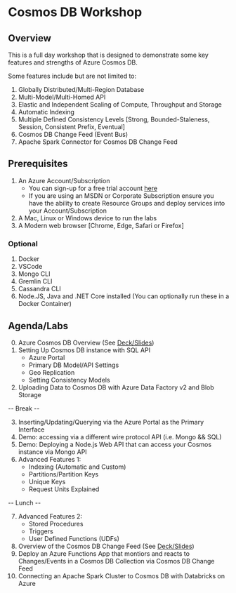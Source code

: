 # Cosmos DB Workshop

## Overview

This is a full day workshop that is designed to demonstrate some key features and strengths of Azure Cosmos DB.

Some features include but are not limited to:
1. Globally Distributed/Multi-Region Database
2. Multi-Model/Multi-Homed API
3. Elastic and Independent Scaling of Compute, Throughput and Storage
4. Automatic Indexing
5. Multiple Defined Consistency Levels [Strong, Bounded-Staleness, Session, Consistent Prefix, Eventual]
6. Cosmos DB Change Feed (Event Bus)
7. Apache Spark Connector for Cosmos DB Change Feed

## Prerequisites
1. An Azure Account/Subscription
    - You can sign-up for a free trial account [here](https://azure.microsoft.com/en-us/free/)
    - If you are using an MSDN or Corporate Subscription ensure you have the ability to create Resource Groups and deploy services into your Account/Subscription
2. A Mac, Linux or Windows device to run the labs
3. A Modern web browser [Chrome, Edge, Safari or Firefox]

### Optional
1. Docker
2. VSCode
3. Mongo CLI
4. Gremlin CLI
5. Cassandra CLI
6. Node.JS, Java and .NET Core installed (You can optionally run these in a Docker Container)


## Agenda/Labs
0. Azure Cosmos DB Overview (See [Deck/Slides](slides/))
1. Setting Up Cosmos DB instance with SQL API
    - Azure Portal
    - Primary DB Model/API Settings
    - Geo Replication
    - Setting Consistency Models
2. Uploading Data to Cosmos DB with Azure Data Factory v2 and Blob Storage

-- Break --

3. Inserting/Updating/Querying via the Azure Portal as the Primary Interface
4. Demo: accessing via a different wire protocol API (i.e. Mongo && SQL)
5. Demo: Deploying a Node.js Web API that can access your Cosmos instance via Mongo API
6. Advanced Features 1:
    - Indexing (Automatic and Custom)
    - Partitions/Partition Keys
    - Unique Keys
    - Request Units Explained

-- Lunch --

7. Advanced Features 2:
    - Stored Procedures
    - Triggers
    - User Defined Functions (UDFs)
8. Overview of the Cosmos DB Change Feed (See [Deck/Slides](slides/))
9. Deploy an Azure Functions App that montiors and reacts to Changes/Events in a Cosmos DB Collection via Cosmos DB Change Feed
10. Connecting an Apache Spark Cluster to Cosmos DB with Databricks on Azure